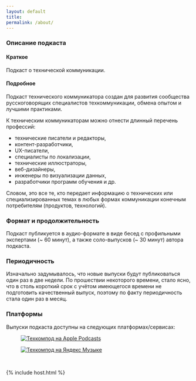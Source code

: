```yaml
---
layout: default
title: 
permalink: /about/
---
```


### Описание подкаста

#### Краткое

Подкаст о технической коммуникации.

#### Подробное

Подкаст технического коммуникатора создан для развития сообщества русскоговорящих специалистов техкоммуникации, обмена опытом и лучшими практиками.

К техническим коммуникаторам можно отнести длинный перечень профессий:
- технические писатели и редакторы, 
- контент-разработчики, 
- UX-писатели, 
- специалисты по локализации, 
- технические иллюстраторы,
- веб-дизайнеры, 
- инженеры по визуализации данных, 
- разработчики программ обучения и др. 

Словом, это все те, кто передает информацию о технических или специализированных темах в любых формах коммуникации конечным потребителям (продуктов, технологий).

### Формат и продолжительность

Подкаст публикуется в аудио-формате в виде бесед с профильными экспертами (~ 60 минут), а также соло-выпусков (~ 30 минут) автора подкаста.

### Периодичность

Изначально задумывалось, что новые выпуски будут публиковаться один раз в две недели. По прошествии некоторого времени, стало ясно, что в столь короткий срок с учётом имеющегося времени не подготовить качественный выпуск, поэтому по факту периодичность стала один раз в месяц. 

### Платформы

Выпуски подкаста доступны на следующих платформах/сервисах:

<p>
    <figure>
        <a href="https://apple.co/3SbtZXI"><img src="{{site.url}}{{site.baseurl}}/assets/platforms/RU_Apple_Podcasts_techcommpod.svg" alt="Техкомпод на Apple Podcasts"/></a>
    </figure>
</p>

<!-- <p>
    <figure>
        <a href="https://podcasts.google.com/feed/aHR0cHM6Ly90ZWNoY29tbXBvZC5ydS9wb2RjYXN0LnJzcw"><img src="{{site.url}}{{site.baseurl}}/assets/platforms/RU_Google_Podcasts_techcommpod.svg" alt="Техкомпод на Google Podcasts"/></a>
    </figure>
</p> -->

<p>
    <figure>
        <a target="_blank" href="https://music.yandex.ru/album/29225495"><img src="{{site.url}}{{site.baseurl}}/assets/platforms/RU_Yandex_Podcasts_techcommpod.svg" alt="Техкомпод на Яндекс Музыке"></a>
    </figure>
</p>

<br>

{% include host.html %}